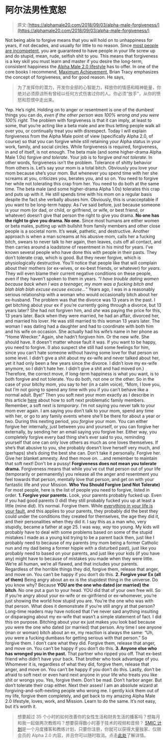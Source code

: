 # 阿尔法男性宽恕

> 原文:[https://alphamale20.com/2018/09/03/alpha-male-forgiveness/](https://alphamale20.com/2018/09/03/alpha-male-forgiveness/)

Not being able to forgive means that you will hold on to unhappiness for years, if not decades, and usually for little to no reason. Since [most people are incompetent](http://www.sublimeyourtime.com/2014/02/13/assume-incompetence/), you are guaranteed to have people in your life screw up and do stupid, mean, rude, selfish shit to you. This means that forgiveness is a key skill you must learn and master if you desire the long-term, consistent happiness the [Alpha Male 2.0 lifestyle](http://www.alphamalebook.com) has to offer. In one of the core books I recommend, [Maximum Achievement](https://amzn.to/2OKXXxu), Brian Tracy emphasizes the concept of forgiveness, and for good reason. He says,

> 为了发挥你的潜力，开发你全部的心智能力，释放你的情感和精神能量，你绝对必须原谅所有曾经以任何方式伤害过你的人。你必须“放手”，从你的愤怒和怨恨中走出来。

Yep. He’s right. Holding on to anger or resentment is one of the dumbest things you can do, *even if the other person was 100% wrong and you were 100% right.*
The problem with forgiveness is that it can imply, at least to some, that you’re acting like a beta male and are thus letting people walk all over you, or continually treat you with disrespect.
Today I will explain forgiveness from the Alpha Male point of view (specifically Alpha 2.0, of course) so that you can forgive while still retaining your Alpha status in your work, family, and social circles.
While forgiveness is required, forgiveness, in and of itself, is not enough. The beta male (and some higher-drama Alpha Male 1.0s) forgive *and tolerate*. Your job is to forgive *and not tolerate*.
In other words, forgiveness isn’t the problem. Tolerance of shitty behavior from others is.
Let’s say your mom is a total bitch. Obviously you love your mom because she’s your mom. But whenever you spend time with her she screams at you, criticizes you, berates you, and so on.
You need to forgive her while not tolerating this crap from her. You need to do both at the same time.
The beta male (and some higher-drama Alpha 1.0s) tolerates this crap and puts up with it. He still spends time with his mom on a regular basis despite the fact she verbally abuses him. Obviously, this is unacceptable if you want to be long-term happy. As I’ve said before, just because someone is your mom (or dad, or child, or girlfriend, or wife, or best friend, or whatever) doesn’t give that person the right to give you drama. **No one has the right to give you drama. No one.**
Since most humans are either women or beta males, putting up with bullshit from family members and other close people is a societal norm. It’s weak, pathetic, and destructive.
Another approach is when a man screams at his abusive mom, calls her a fucking bitch, swears to never talk to her again, then leaves, cuts off all contact, and then carries around a loadstone of resentment in his mind for years. I’ve known several people who have done this with people in their pasts. They don’t tolerate crap, which is good. But they never forgive, which is physiologically destructive.
You’ll notice that people like that will complain about their mothers (or ex-wives, or ex-best friends, or whatever) for *years*. They will even blame their current negative conditions on these people, even if they haven’t spoken to them in years. *“I have trouble dating women because back when I was a teenager, my mom was a fucking bitch and blah blah blah excuse excuse excuse…”*
Years ago, I was in a reasonably serious relationship with a woman who would occasionally bitch about her ex-husband. The problem was that the divorce was 13 years in the past. I get bitching about your ex if you’re currently going through a divorce, but 13 years later? She had not forgiven him, and *she* was paying the price for this, 13 years later.
Back when they were married, he had an affair, divorced her, and married his lover. He was still married to this woman 13 years later. The woman I was dating had a daughter and had to coordinate with both him and his wife on occasion. She actually had his wife’s name in her phone as “Home Wrecker.”
Again, she hadn’t forgiven him. Or the new wife. She should have. It doesn't matter whose fault it was. If you want to be happy, you need to forgive.
(I also suspect she still had some feelings for him, since you can’t hate someone without having some love for that person on some level. I didn’t give a shit about my ex-wife and never talked about her, yet it had only been a few years since the divorce. I didn’t love my ex-wife anymore, so I didn’t hate her. I didn’t give a shit and had moved on.)
Therefore, the correct move, if long-term happiness is what you want, is to both forgive and not tolerate. You do both, not one or the other.
So in the case of your bitchy mom, you say to her (in a calm voice), “Mom, I love you, but I’m not going to spend any time with you if you can’t behave like a normal adult. Bye!”
Then you soft next your mom exactly as I describe in this article [here](https://blackdragonblog.com/2016/09/19/deal-problematic-family-members/) about how to soft next problematic family members. Remember, a soft next is *temporary*. I’m not saying you never talk to your mom ever again. I am saying you don’t talk to your mom, spend any time with her, or go to any family events where she’ll be there for about a year or two.
During this nexting period, you *forgive* your mom. You can either forgive her internally, just between you and yourself, or you can forgive her externally, by sending her an email saying you forgive her. Either way, you completely forgive every bad thing she’s ever said to you, reminding yourself that one can only love others as much as one loves themselves. If she’s that abusive to you, she probably doesn’t love herself very much, and (perhaps) she’s doing the best she can. Don’t take it personally. Forgive her. Give her blanket amnesty. And then move on.
…and remember to maintain that soft next! Don't be a pussy! **Forgiveness does not mean you tolerate drama.** Forgiveness means that while you’ve cut that person out of your life (temporarily or permanently) you release all the anger and resentment you feel towards that person, mentally love that person, and get on with your fantastic life and your Mission.
**Who You Should Forgive (and Not Tolerate)**
For most people, here is the list of people you need to forgive, listed in order.
**1\. Forgive your parents.**
Look, your parents probably fucked up. Even if you had good parents (I did) they still probably fucked you up at least a little (mine did). It’s normal. Forgive them. While [everything in your life is your fault](https://blackdragonblog.com/2015/01/04/everything-life-fault/), and this applies to your parents, they probably did the best they could under the conditions they created for themselves, the age they did it, and their personalities when they did it.
I say this as a man who, very stupidly, became a father at age 25\. I was way, *way* too young. My kids will probably have to deal with some problems based on some of the stupid mistakes I made as a young kid trying to be a parent back then, just like I probably need to because of my parents (my mom being a former Catholic nun and my dad being a former hippie with a disturbed past), just like you probably need to based on your parents, and just like your kids (if you have any) might have to because of mistakes you made when they were little.
We’re all human, we’re all flawed, and that includes your parents. Regardless of the horrible things they did, forgive them, release that anger, and move on. You can’t be happy if you don’t do this.
**2\. Forgive your Ex (all of them)**
Being angry about an ex is the stupidest thing in the universe. Do you know why? Because **YOU are the one who dated (or married) the bitch**. No one put a gun to your head. YOU did that of your own free will. So if you’re angry about your ex-wife or ex-girlfriend or ex-whomever, you’re just showing the world how stupid you are. You’re the one who was with that person. What does it demonstrate if you’re still angry at that person?
Long-time readers may have noticed that I’ve never said anything insulting or disparaging about my ex-wife that wasn’t a simple statement of fact. I did this on purpose. Bitching about your ex just makes *you* look bad because *you* were the one who dated (or married) that person.
Any time I see anyone (man or woman) bitch about an ex, my reaction is always the same: “Uh, *you* were a fucking dumbass for getting serious with that person.”
So forgive them. I don’t care what they did. Forgive them, release that anger, and move on. You can’t be happy if you don’t do this.
**3\. Anyone else who has wronged you in the past.**
That partner who ripped you off. That ex-best friend who didn’t have your back. That brother who took advantage of you. Whomever it is, regardless of what they did, forgive them, release that anger, and move on. You can’t be happy if you don’t do this.
Lastly, don’t be afraid to soft next or even hard next anyone in your life who treats you like shit or wrongs you. Yes, forgive them. Don’t be mad. Don’t harbor anger. But don’t tolerate their crap either. Next their asses!
I am an absolute wizard at forgiving-and-soft-nexting people who wrong me. I gently kick them out of my life, forgive them completely, and get back to my amazing Alpha Male 2.0 lifestyle, loves, work, and Mission.
Learn to do the same. It’s not easy, but it’s worth it.

> 想要超过 35 个小时的如何改善你的女性生活和财务生活的播客吗？想每月和我一起做两次教练吗？想要获得数小时基于技术的视频和音频？ [SMIC 计划](https://alphamale20.kartra.com/page/vIL17)是一个月度播客和教练计划，只要你注册，你就可以获得大量独家、仅限会员的 Alpha 2.0 内容，并且你可以随时取消。点击[此处](https://alphamale20.kartra.com/page/vIL17)了解详情。